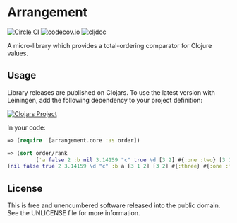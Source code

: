 Arrangement
===========

[![Circle CI](https://img.shields.io/circleci/project/github/greglook/clj-arrangement.svg?style=flat-square)](https://circleci.com/gh/greglook/clj-arrangement)
[![codecov.io](https://img.shields.io/codecov/c/github/greglook/clj-arrangement.svg?style=flat-square&branch=master)](https://codecov.io/github/greglook/clj-arrangement)
[![cljdoc](https://img.shields.io/badge/cljdoc-api-blue.svg)](https://cljdoc.org/d/mvxcvi/arrangement/)

A micro-library which provides a total-ordering comparator for Clojure values.

## Usage

Library releases are published on Clojars. To use the latest version with
Leiningen, add the following dependency to your project definition:

[![Clojars Project](http://clojars.org/mvxcvi/arrangement/latest-version.svg)](http://clojars.org/mvxcvi/arrangement)

In your code:

```clojure
=> (require '[arrangement.core :as order])

=> (sort order/rank
         ['a false 2 :b nil 3.14159 "c" true \d [3 2] #{:one :two} [3 1 2] #{:three}])
[nil false true 2 3.14159 \d "c" :b a [3 1 2] [3 2] #{:three} #{:one :two}]
```

## License

This is free and unencumbered software released into the public domain.
See the UNLICENSE file for more information.
